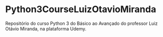 # Python3CourseLuizOtavioMiranda
Repositório do curso Python 3 do Básico ao Avançado do professor Luiz Otávio Miranda, na plataforma Udemy.
